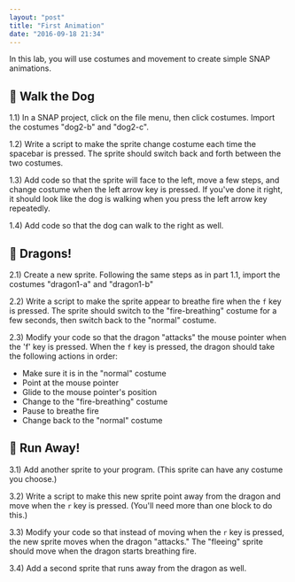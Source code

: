 ```yaml
---
layout: "post"
title: "First Animation"
date: "2016-09-18 21:34"
---
```


In this lab, you will use costumes and movement to create simple SNAP animations.

## 🐶 Walk the Dog

1.1) In a SNAP project, click on the file menu, then click costumes. Import the costumes "dog2-b" and "dog2-c".

1.2) Write a script to make the sprite change costume each time the spacebar is pressed. The sprite should switch back and forth between the two costumes.

1.3) Add code so that the sprite will face to the left, move a few steps, and change costume when the left arrow key is pressed. If you've done it right, it should look like the dog is walking when you press the left arrow key repeatedly.

1.4) Add code so that the dog can walk to the right as well.

## 🐲 Dragons!

2.1) Create a new sprite. Following the same steps as in part 1.1, import the costumes "dragon1-a" and "dragon1-b"

2.2) Write a script to make the sprite appear to breathe fire when the `f` key is pressed. The sprite should switch to the "fire-breathing" costume for a few seconds, then switch back to the "normal" costume.

2.3) Modify your code so that the dragon "attacks" the mouse pointer when the 'f' key is pressed. When the `f` key is pressed, the dragon should take the following actions in order:
- Make sure it is in the "normal" costume
- Point at the mouse pointer
- Glide to the mouse pointer's position
- Change to the "fire-breathing" costume
- Pause to breathe fire
- Change back to the "normal" costume

## 🏃 Run Away!
3.1) Add another sprite to your program. (This sprite can have any costume you choose.)

3.2) Write a script to make this new sprite point away from the dragon and move when the `r` key is pressed. (You'll need more than one block to do this.)

3.3) Modify your code so that instead of moving when the `r` key is pressed, the new sprite moves when the dragon "attacks." The "fleeing" sprite should move when the dragon starts breathing fire.

3.4) Add a second sprite that runs away from the dragon as well.
